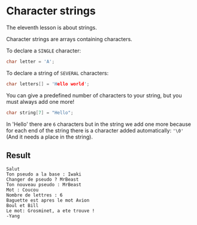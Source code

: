 # Character strings

The eleventh lesson is about strings.

Character strings are arrays containing characters.

To declare a ``SINGLE`` character:
```c
char letter = 'A';
```

To declare a string of ``SEVERAL`` characters:
```c
char letters[] = 'Hello world';
```

You can give a predefined number of characters to your string, but you must always add one more!
```c
char string[7] = "Hello";
```

In 'Hello' there are ``6`` characters but in the string we add one more because for each end of the string there is a character added automatically: ``'\0'`` (And it needs a place in the string).

## Result
```
Salut
Ton pseudo a la base : Iwaki
Changer de pseudo ? MrBeast
Ton nouveau pseudo : MrBeast
Mot : Coucou
Nombre de lettres : 6
Baguette est apres le mot Avion
Boul et Bill
Le mot: Grosminet, a ete trouve !
-Yang
```
